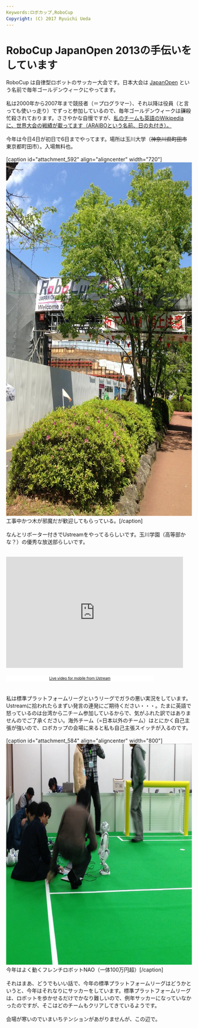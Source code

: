 ```yaml
---
Keywords:ロボカップ,RoboCup
Copyright: (C) 2017 Ryuichi Ueda
---
```

# RoboCup JapanOpen 2013の手伝いをしています
RoboCup は自律型ロボットのサッカー大会です。日本大会は <a href="http://www.tamagawa.ac.jp/robocup2013/" target="_blank">JapanOpen</a> という名前で毎年ゴールデンウィークにやってます。<br />
<br />
私は2000年から2007年まで競技者（＝プログラマー）、それ以降は役員（と言っても使いっ走り）でずっと参加しているので、毎年ゴールデンウィークは<del>謀殺</del>忙殺されております。ささやかな自慢ですが、<a href="http://en.wikipedia.org/wiki/RoboCup_Standard_Platform_League" target="_blank">私のチームも英語のWikipediaに、世界大会の戦績が載ってます（ARAIBOという名前、日の丸付き）。</a><br />
<br />
今年は今日4日が初日で6日までやってます。場所は玉川大学（<del>神奈川県町田市</del>東京都町田市）。入場無料也。<br />
<br />
[caption id="attachment_592" align="aligncenter" width="720"]<a href="gate.jpg"><img src="gate.jpg" alt="工事中かつ木が邪魔だが歓迎してもらっている。" width="720" height="960" class="size-full wp-image-592" /></a> 工事中かつ木が邪魔だが歓迎してもらっている。[/caption]<br />
<br />
なんとリポーター付きでUstreamをやってるらしいです。玉川学園（高等部かな？）の優秀な放送部らしいです。<br />
<br />
<iframe style="border: 0px none transparent;" src="http://www.ustream.tv/embed/14156091?v=3&amp;wmode=direct" height="302" width="480" frameborder="0" scrolling="no"></iframe><br />
<br />
<a style="padding: 2px 0px 4px; width: 400px; background: #ffffff; display: block; color: #000000; font-weight: normal; font-size: 10px; text-decoration: underline; text-align: center;" href="http://www.ustream.tv/everywhere" target="_blank">Live video for mobile from Ustream</a><br />
<br />
私は標準プラットフォームリーグというリーグでガラの悪い実況をしています。Ustreamに拾われたらまずい発言の連発にご期待ください・・・。たまに英語で怒っているのは台湾から二チーム参加しているからで、気がふれた訳ではありませんのでご了承ください。海外チーム（=日本以外のチーム）はとにかく自己主張が強いので、ロボカップの会場に来ると私も自己主張スイッチが入るのです。<br />
<br />
[caption id="attachment_584" align="aligncenter" width="800"]<a href="写真-2013-05-04-16-49-07.jpg"><img class=" wp-image-584" alt="写真 2013-05-04 16 49 07" src="写真-2013-05-04-16-49-07.jpg" width="800" height="600" /></a> 今年はよく動くフレンチロボットNAO（一体100万円超）[/caption]<br />
<br />
それはまあ、どうでもいい話で、今年の標準プラットフォームリーグはどうかというと、今年はそれなりにサッカーをしています。標準プラットフォームリーグは、ロボットを歩かせるだけでかなり難しいので、例年サッカーになっていなかったのですが、そこはどのチームもクリアしてきているようです。<br />
<br />
会場が寒いのでいまいちテンションがあがりませんが、この辺で。
